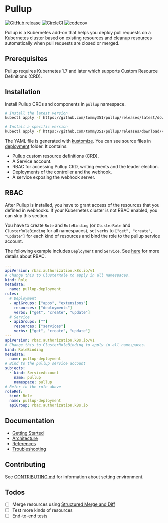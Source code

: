 # Pullup

[![GitHub release](https://img.shields.io/github/release/tommy351/pullup.svg)](https://github.com/tommy351/pullup/releases) [![CircleCI](https://circleci.com/gh/tommy351/pullup/tree/master.svg?style=svg)](https://circleci.com/gh/tommy351/pullup/tree/master) [![codecov](https://codecov.io/gh/tommy351/pullup/branch/master/graph/badge.svg)](https://codecov.io/gh/tommy351/pullup)

Pullup is a Kubernetes add-on that helps you deploy pull requests on a Kubernetes cluster based on existing resources and cleanup resources automatically when pull requests are closed or merged.

## Prerequisites

Pullup requires Kubernetes 1.7 and later which supports Custom Resource Definitions (CRD).

## Installation

Install Pullup CRDs and components in `pullup` namespace.

```sh
# Install the latest version
kubectl apply -f https://github.com/tommy351/pullup/releases/latest/download/pullup-deployment.yml

# Install a specific version
kubectl apply -f https://github.com/tommy351/pullup/releases/download/v0.3.3/pullup-deployment.yml
```

The YAML file is generated with [kustomize](https://github.com/kubernetes-sigs/kustomize). You can see source files in [deployment](deployment) folder. It contains:

- Pullup custom resource definitions (CRD).
- A Service account.
- RBAC for accessing Pullup CRD, writing events and the leader election.
- Deployments of the controller and the webhook.
- A service exposing the webhook server.

## RBAC

After Pullup is installed, you have to grant access of the resources that you defined in webhooks. If your Kubernetes cluster is not RBAC enabled, you can skip this section.

You have to create `Role` and `RoleBinding` (or `ClusterRole` and `ClusterRoleBinding` for all namespaces), set `verbs` to `["get", "create", "update"]` for each kind of resources and bind the role to the pullup service account.

The following example includes `Deployment` and `Service`. See [here](https://kubernetes.io/docs/reference/access-authn-authz/rbac/) for more details about RBAC.

```yaml
---
apiVersion: rbac.authorization.k8s.io/v1
# Change this to ClusterRole to apply in all namespaces.
kind: Role
metadata:
  name: pullup-deployment
rules:
  # Deployment
  - apiGroups: ["apps", "extensions"]
    resources: ["deployments"]
    verbs: ["get", "create", "update"]
  # Service
  - apiGroups: [""]
    resources: ["services"]
    verbs: ["get", "create", "update"]
---
apiVersion: rbac.authorization.k8s.io/v1
# Change this to ClusterRoleBinding to apply in all namespaces.
kind: RoleBinding
metadata:
  name: pullup-deployment
# Bind to the pullup service account
subjects:
  - kind: ServiceAccount
    name: pullup
    namespace: pullup
# Refer to the role above
roleRef:
  kind: Role
  name: pullup-deployment
  apiGroup: rbac.authorization.k8s.io
```

## Documentation

- [Getting Started](docs/getting-started.md)
- [Architecture](docs/architecture.md)
- [References](docs/references.md)
- [Troubleshooting](docs/troubleshooting.md)

## Contributing

See [CONTRIBUTING.md](CONTRIBUTING.md) for information about setting environment.

## Todos

- [ ] Merge resources using [Structured Merge and Diff](https://github.com/kubernetes-sigs/structured-merge-diff)
- [ ] Test more kinds of resources
- [ ] End-to-end tests
